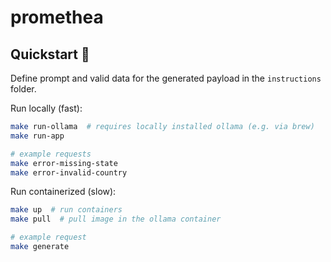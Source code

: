 # promethea

## Quickstart 🚀

Define prompt and valid data for the generated payload in the `instructions` folder.

Run locally (fast):

```bash
make run-ollama  # requires locally installed ollama (e.g. via brew)
make run-app

# example requests
make error-missing-state
make error-invalid-country
```

Run containerized (slow):

```bash
make up  # run containers
make pull  # pull image in the ollama container

# example request
make generate
```
